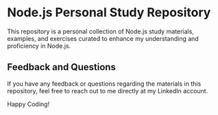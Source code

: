 # Node.js Personal Study Repository

This repository is a personal collection of Node.js study materials, examples, and exercises curated to enhance my understanding and proficiency in Node.js.

## Feedback and Questions
If you have any feedback or questions regarding the materials in this repository, feel free to reach out to me directly at my LinkedIn account.

Happy Coding!
